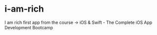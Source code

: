 # i-am-rich
I am rich first app from the course -> iOS &amp; Swift - The Complete iOS App Development Bootcamp

